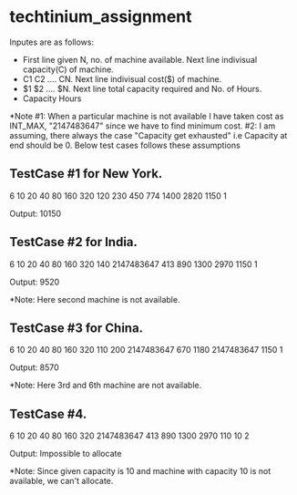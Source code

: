 # techtinium_assignment

Inputes are as follows:
 
* First line given N, no. of machine available. Next line indivisual capacity(C) of machine.
* C1 C2 .... CN.  Next line indivisual cost($) of machine.
* $1 $2 .... $N. Next line total capacity required and No. of Hours.
* Capacity Hours

*Note #1: When a particular machine is not available I have taken cost as INT_MAX, "2147483647" since we have to find minimum cost.
      #2: I am assuming, there always the case "Capacity get exhausted" i.e Capacity at end should be 0. Below test cases follows these           assumptions

TestCase #1 for New York.
---------------------
6
10 20 40 80 160 320
120 230 450 774 1400 2820
1150 1

Output:
10150

TestCase #2 for India.
-------------------
6
10 20 40 80 160 320
140 2147483647 413 890 1300 2970
1150 1

Output:
9520

*Note: Here second machine is not available.

TestCase #3 for China.
-------------------
6
10 20 40 80 160 320
110 200 2147483647 670 1180 2147483647
1150 1

Output:
8570

*Note: Here 3rd and 6th machine are not available.

TestCase #4.
-----------------
6
10 20 40 80 160 320
2147483647 413 890 1300 2970 110
10 2

Output:
Impossible to allocate

*Note: Since given capacity is 10 and machine with capacity 10 is not available, we can't allocate.

